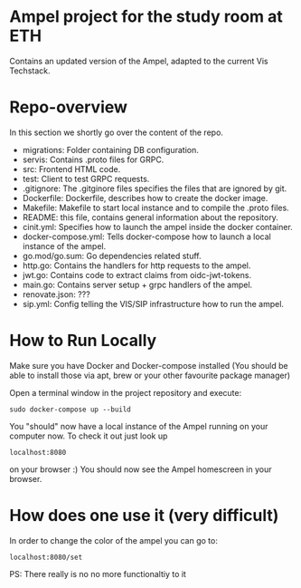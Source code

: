 # Ampel project for the study room at ETH
Contains an updated version of the Ampel, adapted to the current Vis  
Techstack.

# Repo-overview
In this section we shortly go over the content of the repo.
* migrations: Folder containing DB configuration.
* servis: Contains .proto files for GRPC.
* src: Frontend HTML code.
* test: Client to test GRPC requests.
* .gitignore: The .gitginore files specifies the files that are ignored by git.
* Dockerfile: Dockerfile, describes how to create the docker image.
* Makefile: Makefile to start local instance and to compile the .proto files.
* README: this file, contains general information about the repository.
* cinit.yml: Specifies how to launch the ampel inside the docker container.
* docker-compose.yml: Tells docker-compose how to launch a local instance of the ampel.
* go.mod/go.sum: Go dependencies related stuff.
* http.go: Contains the handlers for http requests to the ampel.
* jwt.go: Contains code to extract claims from oidc-jwt-tokens.
* main.go: Contains server setup + grpc handlers of the ampel.
* renovate.json: ???
* sip.yml: Config telling the VIS/SIP infrastructure how to run the ampel.

# How to Run Locally
Make sure you have Docker and Docker-compose installed 
(You should be able to install those via apt, brew or your other favourite package manager)

Open a terminal window in the project repository and execute:
```
sudo docker-compose up --build
```
You "should" now have a local instance of the Ampel running on your computer now.
To check it out just look up 
```
localhost:8080
``` 
on your browser :) You should now see the Ampel homescreen in your browser.

# How does one use it (very difficult)
In order to change the color of the ampel you can go to: 
```
localhost:8080/set
``` 
PS: There really is no no more functionaltiy to it


